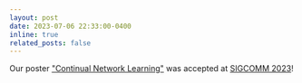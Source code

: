 ```yaml
---
layout: post
date: 2023-07-06 22:33:00-0400
inline: true
related_posts: false
---
```


Our poster ["Continual Network Learning"](/assets/pdf/dicicco2023continual.pdf) was accepted at [SIGCOMM 2023](https://conferences.sigcomm.org/sigcomm/2023/)!
